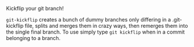 Kickflip your git branch!

`git-kickflip` creates a bunch of dummy branches only differing in a .git-kickflip file, splits and merges them in crazy ways, then remerges them into the single final branch. To use simply type `git kickflip` when in a commit belonging to a branch.
